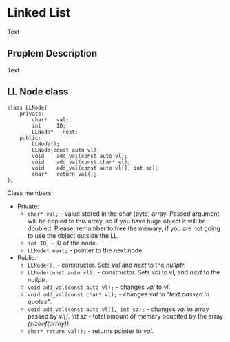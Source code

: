 # Linked List

Text

## Proplem Description

Text

## LL Node class

```
class LLNode{
    private:
        char*   val;
        int     ID;
        LLNode*   next;
    public:
        LLNode();
        LLNode(const auto vl);
        void    add_val(const auto vl);
        void    add_val(const char* vl);
        void    add_val(const auto vl[], int sz);
        char*   return_val();
};
```

Class members:
* Private:
  - `char* val;` - value stored in the char (byte) array. Passed argument will be copied to this array, so if you have huge object it will be doubled. Please, remamber to free the memary, if you are not going to use the object outside the LL.
  - `int ID;` - ID of the node.
  - `LLNode* next;` - pointer to the next node.
* Public:
  - `LLNode();` - constructor. Sets <i>val</i> and <i>next</i> to the <i>nullptr</i>.
  - `LLNode(const auto vl);` - constructor. Sets <i>val</i> to vl, and <i>next</i> to the <i>nullptr</i>.
  - `void add_val(const auto vl);` - changes <i>val</i> to <i>vl</i>.
  - `void add_val(const char* vl);` - changes <i>val</i> to <i>"text passed in quotes"</i>.
  - `void add_val(const auto vl[], int sz);` - changes <i>val</i> to array passed by <i>vl[]</i>. <i>int sz</i> - total amount of memary ocupited by the array <i>(sizeof(array))</i>.
  - `char* return_val();` - returns pointer to <i>val</i>.

